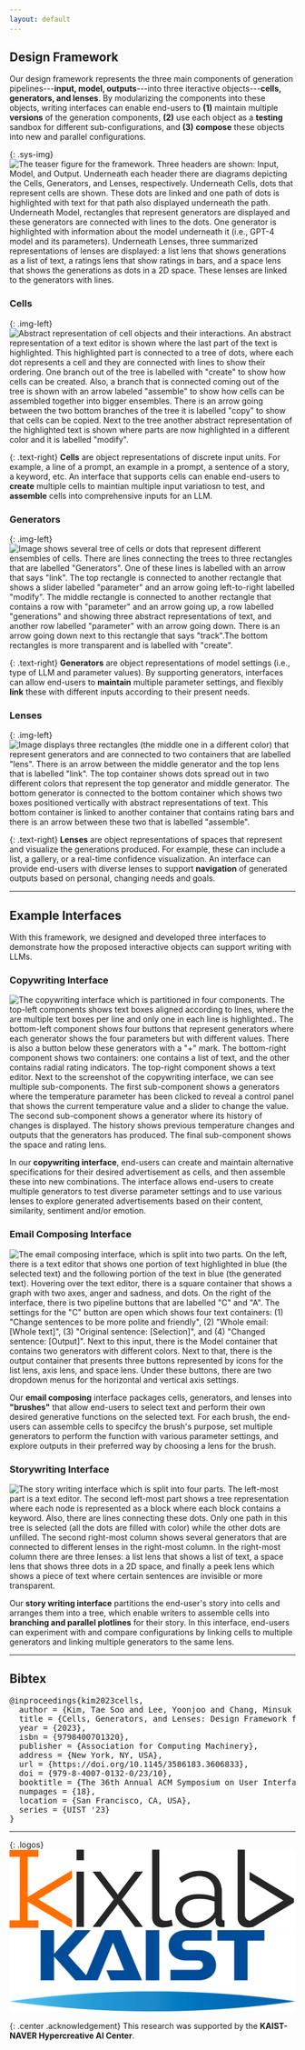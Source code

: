```yaml
---
layout: default
---
```


## Design Framework

Our design framework represents the three main components of generation pipelines---<b>input, model, outputs</b>---into three iteractive objects---<b style="color:{{site.syscolor}}">cells, generators, and lenses</b>. By modularizing the components into these objects, writing interfaces can enable end-users to <b>(1)</b> maintain multiple <b>versions</b> of the generation components, <b>(2)</b> use each object as a <b>testing</b> sandbox for different sub-configurations, and <b>(3)</b> <b>compose</b> these objects into new and parallel configurations.

{: .sys-img}
![The teaser figure for the framework. Three headers are shown: Input, Model, and Output. Underneath each header there are diagrams depicting the Cells, Generators, and Lenses, respectively. Underneath Cells, dots that represent cells are shown. These dots are linked and one path of dots is highlighted with text for that path also displayed underneath the path. Underneath Model, rectangles that represent generators are displayed and these generators are connected with lines to the dots. One generator is highlighted with information about the model underneath it (i.e., GPT-4 model and its parameters). Underneath Lenses, three summarized representations of lenses are displayed: a list lens that shows generations as a list of text, a ratings lens that show ratings in bars, and a space lens that shows the generations as dots in a 2D space. These lenses are linked to the generators with lines.](/assets/img/teaser.png)

### Cells

{: .img-left}
![Abstract representation of cell objects and their interactions. An abstract representation of a text editor is shown where the last part of the text is highlighted. This highlighted part is connected to a tree of dots, where each dot represents a cell and they are connected with lines to show their ordering. One branch out of the tree is labelled with "create" to show how cells can be created. Also, a branch that is connected coming out of the tree is shown with an arrow labeled "assemble" to show how cells can be assembled together into bigger ensembles. There is an arrow going between the two bottom branches of the tree it is labelled "copy" to show that cells can be copied. Next to the tree another abstract representation of the highlighted text is shown where parts are now highlighted in a different color and it is labelled "modify".](/assets/img/cells.png)

{: .text-right}
<b style="color: {{site.syscolor}}">Cells</b> are object representations of discrete input units. For example, a line of a prompt, an example in a prompt, a sentence of a story, a keyword, etc. An interface that supports cells can enable end-users to <b>create</b> multiple cells to maintian multiple input variatiosn to test, and <b>assemble</b> cells into comprehensive inputs for an LLM.

### Generators

{: .img-left}
![Image shows several tree of cells or dots that represent different ensembles of cells. There are lines connecting the trees to three rectangles that are labelled "Generators". One of these lines is labelled with an arrow that says "link". The top rectangle is connected to another rectangle that shows a slider labelled "parameter" and an arrow going left-to-right labelled "modify". The middle rectangle is connected to another rectangle that contains a row with "parameter" and an arrow going up, a row labelled "generations" and showing three abstract representations of text, and another row labelled "parameter" with an arrow going down. There is an arrow going down next to this rectangle that says "track".The bottom rectangles is more transparent and is labelled with "create".](/assets/img/generators.png)

{: .text-right}
<b style="color: {{site.syscolor}}">Generators</b> are object representations of model settings (i.e., type of LLM and parameter values). By supporting generators, interfaces can allow end-users to <b>maintain</b> multiple parameter settings, and flexibly <b>link</b> these with different inputs according to their present needs.

### Lenses

{: .img-left}
![Image displays three rectangles (the middle one in a different color) that represent generators and are connected to two containers that are labelled "lens". There is an arrow between the middle generator and the top lens that is labelled "link". The top container shows dots spread out in two different colors that represent the top generator and middle generator. The bottom generator is connected to the bottom container which shows two boxes positioned vertically with abstract representations of text. This bottom container is linked to another container that contains rating bars and there is an arrow between these two that is labelled "assemble".](/assets/img/lenses.png)

{: .text-right}
<b style="color: {{site.syscolor}}">Lenses</b> are object representations of spaces that represent and visualize the generations produced. For example, these can include a list, a gallery, or a real-time confidence visualization. An interface can provide end-users with diverse lenses to support <b>navigation</b> of generated outputs based on personal, changing needs and goals.

------

## Example Interfaces

With this framework, we designed and developed three interfaces to demonstrate how the proposed interactive objects can support writing with LLMs.

### Copywriting Interface

![The copywriting interface which is partitioned in four components. The top-left components shows text boxes aligned according to lines, where the are multiple text boxes per line and only one in each line is highlighted.. The bottom-left component shows four buttons that represent generators where each generator shows the four parameters but with different values. There is also a button below these generators with a "+" mark. The bottom-right component shows two containers: one contains a list of text, and the other contains radial rating indicators. The top-right component shows a text editor. Next to the screenshot of the copywriting interface, we can see multiple sub-components. The first sub-component shows a generators where the temperature parameter has been clicked to reveal a control panel that shows the current temperature value and a slider to change the value. The second sub-component shows a generator where its history of changes is displayed. The history shows previous temperature changes and outputs that the generators has produced. The final sub-component shows the space and rating lens.](/assets/img/copywriting.png)

In our <b>copywriting interface</b>, end-users can create and maintain alternative specifications for their desired advertisement as cells, and then assemble these into new combinations. The interface allows end-users to create multiple generators to test diverse parameter settings and to use various lenses to explore generated advertisements based on their content, similarity, sentiment and/or emotion.

### Email Composing Interface

![The email composing interface, which is split into two parts. On the left, there is a text editor that shows one portion of text highlighted in blue (the selected text) and the following portion of the text in blue (the generated text). Hovering over the text editor, there is a square container that shows a graph with two axes, anger and sadness, and dots. On the right of the interface, there is two pipeline buttons that are labelled "C" and "A". The settings for the "C" button are open which shows four text containers: (1) "Change sentences to be more polite and friendly", (2) "Whole email: [Whole text]", (3) "Original sentence: [Selection]", and (4) "Changed sentence: [Output]". Next to this input, there is the Model container that contains two generators with different colors. Next to that, there is the output container that presents three buttons represented by icons for the list lens, axis lens, and space lens. Under these buttons, there are two dropdown menus for the horizontal and vertical axis settings.](/assets/img/email.png)

Our <b>email composing</b> interface packages cells, generators, and lenses into <b>"brushes"</b> that allow end-users to select text and perform their own desired generative functions on the selected text. For each brush, the end-users can assemble cells to specifcy the brush's purpose, set multiple generators to perform the function with various parameter settings, and explore outputs in their preferred way by choosing a lens for the brush. 

### Storywriting Interface

![The story writing interface which is split into four parts. The left-most part is a text editor. The second left-most part shows a tree representation where each node is represented as a block where each block contains a keyword. Also, there are lines connecting these dots. Only one path in this tree is selected (all the dots are filled with color) while the other dots are unfilled. The second right-most column shows several generators that are connected to different lenses in the right-most column. In the right-most column there are three lenses: a list lens that shows a list of text, a space lens that shows three dots in a 2D space, and finally a peek lens which shows a piece of text where certain sentences are invisible or more transparent.](/assets/img/storywriting.png)

Our <b>story writing interface</b> partitions the end-user's story into cells and arranges them into a tree, which enable writers to assemble cells into <b>branching and parallel plotlines</b> for their story. In this interface, end-users can experiment with and compare configurations by linking cells to multiple generators and linking multiple generators to the same lens.

------

## Bibtex
<pre>
@inproceedings{kim2023cells,
  author = {Kim, Tae Soo and Lee, Yoonjoo and Chang, Minsuk and Kim, Juho},
  title = {Cells, Generators, and Lenses: Design Framework for Object-Oriented Interaction with Large Language Models},
  year = {2023},
  isbn = {9798400701320},
  publisher = {Association for Computing Machinery},
  address = {New York, NY, USA},
  url = {https://doi.org/10.1145/3586183.3606833},
  doi = {979-8-4007-0132-0/23/10},
  booktitle = {The 36th Annual ACM Symposium on User Interface Software and Technology (UIST '23), October 29-November 1, 2023, San Francisco, CA, USA},
  numpages = {18},
  location = {San Francisco, CA, USA},
  series = {UIST '23}
}
</pre>

------

{: .logos}
[![Logo of KIXLAB](/assets/img/kixlab_logo.png)](https://kixlab.org)
[![Logo of KAIST](/assets/img/kaist_logo.png)](https://kaist.ac.kr)

{: .center .acknowledgement}
This research was supported by the **KAIST-NAVER Hypercreative AI Center**.


[1]:{{site.code}}
[2]:{{site.paper}}
